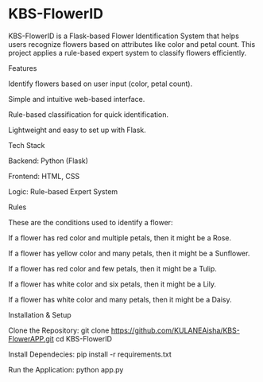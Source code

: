 # KBS-FlowerID
KBS-FlowerID is a Flask-based Flower Identification System that helps users recognize flowers based on attributes like color and petal count. This project applies a rule-based expert system to classify flowers efficiently.

Features

Identify flowers based on user input (color, petal count).

Simple and intuitive web-based interface.

Rule-based classification for quick identification.

Lightweight and easy to set up with Flask.


Tech Stack

Backend: Python (Flask)

Frontend: HTML, CSS 

Logic: Rule-based Expert System

Rules 

These are the conditions used to identify a flower:

If a flower has red color and multiple petals, then it might be a Rose.

If a flower has yellow color and many petals, then it might be a Sunflower.

If a flower has red color and few petals, then it might be a Tulip.

If a flower has white color and six petals, then it might be a Lily.


If a flower has white color and many petals, then it might be a Daisy.


Installation & Setup

Clone the Repository: git clone https://github.com/KULANEAisha/KBS-FlowerAPP.git
cd KBS-FlowerID

Install Dependecies: pip install -r requirements.txt

Run the Application: python app.py


